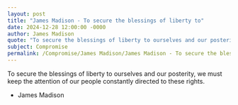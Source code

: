 ```yaml
---
layout: post
title: "James Madison - To secure the blessings of liberty to"
date: 2024-12-28 12:00:00 -0000
author: James Madison
quote: "To secure the blessings of liberty to ourselves and our posterity, we must keep the attention of our people constantly directed to these rights."
subject: Compromise
permalink: /Compromise/James Madison/James Madison - To secure the blessings of liberty to
---
```


To secure the blessings of liberty to ourselves and our posterity, we must keep the attention of our people constantly directed to these rights.

- James Madison
